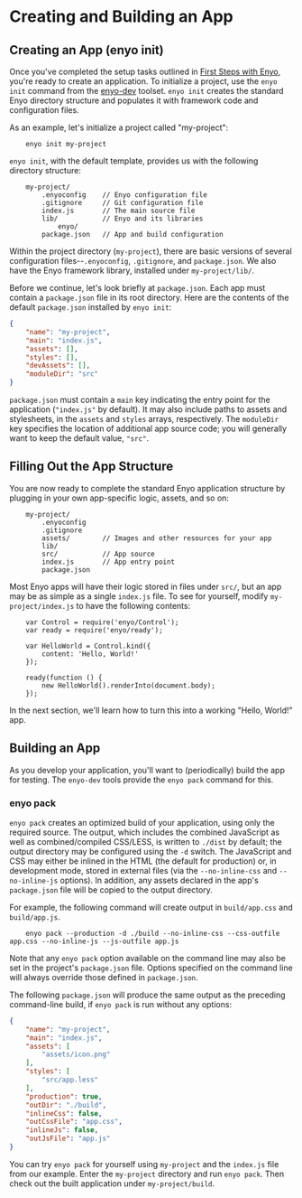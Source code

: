# Creating and Building an App

## Creating an App (enyo init)

Once you've completed the setup tasks outlined in [First Steps with
Enyo](first-steps.html), you're ready to create an application.  To initialize a
project, use the `enyo init` command from the
[enyo-dev](https://github.com/enyojs/enyo-dev) toolset.  `enyo init` creates the
standard Enyo directory structure and populates it with framework code and
configuration files.

As an example, let's initialize a project called "my-project":

```
    enyo init my-project
```

`enyo init`, with the default template, provides us with the following directory structure:

```
    my-project/
        .enyoconfig    // Enyo configuration file
        .gitignore     // Git configuration file
        index.js       // The main source file
        lib/           // Enyo and its libraries
            enyo/
        package.json   // App and build configuration
```

Within the project directory (`my-project`), there are basic versions of several
configuration files--`.enyoconfig`, `.gitignore`, and `package.json`.  We also
have the Enyo framework library, installed under `my-project/lib/`.

Before we continue, let's look briefly at `package.json`.  Each app must contain
a `package.json` file in its root directory.  Here are the contents of the
default `package.json` installed by `enyo init`:

```json
{
    "name": "my-project",
    "main": "index.js",
    "assets": [],
    "styles": [],
    "devAssets": [],
    "moduleDir": "src"
}
```

`package.json` must contain a `main` key indicating the entry point for the
application (`"index.js"` by default).  It may also include paths to assets and
stylesheets, in the `assets` and `styles` arrays, respectively.  The `moduleDir`
key specifies the location of additional app source code; you will generally want
to keep the default value, `"src"`.

## Filling Out the App Structure

You are now ready to complete the standard Enyo application structure by
plugging in your own app-specific logic, assets, and so on:

```
    my-project/
        .enyoconfig
        .gitignore
        assets/        // Images and other resources for your app
        lib/
        src/           // App source
        index.js       // App entry point
        package.json
```

Most Enyo apps will have their logic stored in files under `src/`, but an app
may be as simple as a single `index.js` file.  To see for yourself, modify
`my-project/index.js` to have the following contents:

```
    var Control = require('enyo/Control');
    var ready = require('enyo/ready');

    var HelloWorld = Control.kind({
        content: 'Hello, World!'
    });

    ready(function () {
        new HelloWorld().renderInto(document.body);
    });
```

In the next section, we'll learn how to turn this into a working "Hello, World!"
app.

## Building an App

As you develop your application, you'll want to (periodically) build the app for
testing.  The `enyo-dev` tools provide the `enyo pack` command for this.

### enyo pack

`enyo pack` creates an optimized build of your application, using only the
required source.  The output, which includes the combined JavaScript as well as
combined/compiled CSS/LESS, is written to `./dist` by default; the output directory
may be configured using the `-d` switch.  The JavaScript and CSS may either be
inlined in the HTML (the default for production) or, in development mode, stored in external
files (via the `--no-inline-css` and `--no-inline-js` options).  In addition,
any assets declared in the app's `package.json` file will be copied to the
output directory.

For example, the following command will create output in `build/app.css` and
`build/app.js`.

```
    enyo pack --production -d ./build --no-inline-css --css-outfile app.css --no-inline-js --js-outfile app.js
```

Note that any `enyo pack` option available on the command line may also be set in
the project's `package.json` file.  Options specified on the command line will
always override those defined in `package.json`.

The following `package.json` will produce the same output as the preceding
command-line build, if `enyo pack` is run without any options:

```json
{
    "name": "my-project",
    "main": "index.js",
    "assets": [
        "assets/icon.png"
    ],
    "styles": [
        "src/app.less"
    ],
    "production": true,
    "outDir": "./build",
    "inlineCss": false,
    "outCssFile": "app.css",
    "inlineJs": false,
    "outJsFile": "app.js"
}
```

You can try `enyo pack` for yourself using `my-project` and the `index.js` file
from our example.  Enter the `my-project` directory and run `enyo pack`.  Then
check out the built application under `my-project/build`.
